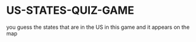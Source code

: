 # US-STATES-QUIZ-GAME
you guess the states that are in the US in this game and it appears on the map
